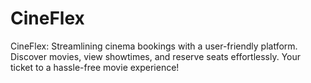 # CineFlex
CineFlex: Streamlining cinema bookings with a user-friendly platform. Discover movies, view showtimes, and reserve seats effortlessly. Your ticket to a hassle-free movie experience!
